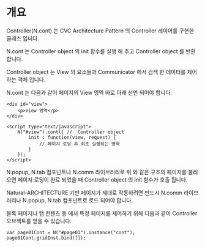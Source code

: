 개요
===

Controller(N.cont) 는 CVC Architecture Pattern 의 Controller 레이어를 구현한 클래스 입니다.

N.cont 는 Controller object 의 init 함수를 실행 해 주고 Controller object 를 반환 합니다.
<p class="alert">Controller object 는 View 의 요소들과 Communicator 에서 검색 한 데이터를 제어하는 객체 입니다.</p>

N.cont 는 다음과 같이 페이지의 View 영역 바로 아래 선언 되어야 합니다.

```
<div id="view">
	<p>View 영역</p>
</div>

<script type="text/javascript">
	N("#view").cont({ //  Controller object
		init : function(view, request) {
			// 페이지 로딩 후 최초 실행되는 영역
		}
	});
</script>
```

N.popup, N.tab 컴포넌트나 N.comm 라이브러리로 위 와 같은 구조의 페이지를 불러 오면 페이지 로딩이 완료 되었을 때 Controller object 의 init 함수가 호출 됩니다.
<p class="alert">Natural-ARCHITECTURE 기반 페이지가 제대로 작동하려면 반드시 N.comm 라이브러리나 N.popup, N.tab 컴포넌트로 로드 되어야 합니다.</p>

블록 페이지나 탭 컨텐츠 등 에서 특정 페이지를 제어하기 위해 다음과 같이 Controller 오브젝트를 얻을 수 있습니다.

```
var page01Cont = N("#page01").instance("cont");
page01Cont.gridInst.bind([]);
```